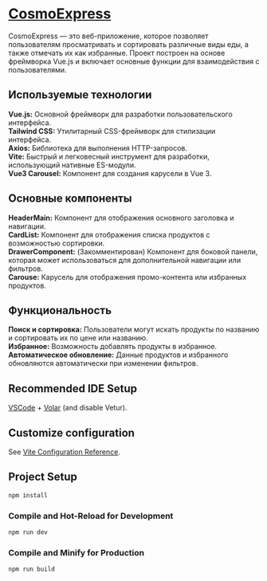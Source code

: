 # [CosmoExpress](https://vue-cosmo-express.vercel.app)

CosmoExpress — это веб-приложение, которое позволяет пользователям просматривать и сортировать различные виды еды, а также отмечать их как избранные. Проект построен на основе фреймворка Vue.js и включает основные функции для взаимодействия с пользователями.

## Используемые технологии
**Vue.js:** Основной фреймворк для разработки пользовательского интерфейса.<br>
**Tailwind CSS:** Утилитарный CSS-фреймворк для стилизации интерфейса.<br>
**Axios:** Библиотека для выполнения HTTP-запросов.<br>
**Vite:** Быстрый и легковесный инструмент для разработки, использующий нативные ES-модули.<br>
**Vue3 Carousel:** Компонент для создания карусели в Vue 3.<br>

## Основные компоненты
**HeaderMain:** Компонент для отображения основного заголовка и навигации.<br>
**CardList:** Компонент для отображения списка продуктов с возможностью сортировки.<br>
**DrawerComponent:** (Закомментирован) Компонент для боковой панели, которая может использоваться для дополнительной навигации или фильтров.<br>
**Carouse:** Карусель для отображения промо-контента или избранных продуктов.<br>

## Функциональность
**Поиск и сортировка:** Пользователи могут искать продукты по названию и сортировать их по цене или названию.<br>
**Избранное:** Возможность добавлять продукты в избранное.<br>
**Автоматическое обновление:** Данные продуктов и избранного обновляются автоматически при изменении фильтров.<br>

## Recommended IDE Setup

[VSCode](https://code.visualstudio.com/) + [Volar](https://marketplace.visualstudio.com/items?itemName=Vue.volar) (and disable Vetur).

## Customize configuration

See [Vite Configuration Reference](https://vitejs.dev/config/).

## Project Setup

```sh
npm install
```

### Compile and Hot-Reload for Development

```sh
npm run dev
```

### Compile and Minify for Production

```sh
npm run build
```
